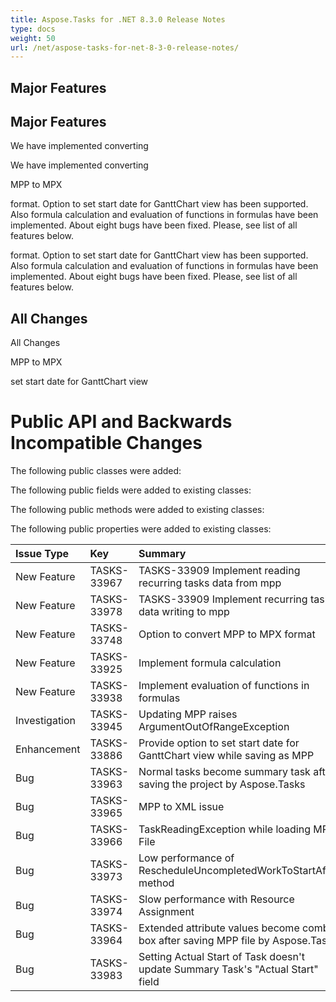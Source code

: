 ```yaml
---
title: Aspose.Tasks for .NET 8.3.0 Release Notes
type: docs
weight: 50
url: /net/aspose-tasks-for-net-8-3-0-release-notes/
---
```


## **Major Features**
## **Major Features**
We have implemented converting 

We have implemented converting

MPP to MPX

format. Option to set start
date for GanttChart view has been supported. Also formula calculation 
and evaluation of functions in formulas have been implemented. About 
eight bugs have been fixed. Please, see list of all features below. 

format. Option to set start
date for GanttChart view has been supported. Also formula calculation 
and evaluation of functions in formulas have been implemented. About 
eight bugs have been fixed. Please, see list of all features below.
## **All Changes**
All Changes

MPP to MPX

set start date for GanttChart view
# **Public API and Backwards Incompatible Changes**
The following public classes were added:

The following public fields were added to existing classes:

The following public methods were added to existing classes:

The following public properties were added to existing classes:

|**Issue Type** |**Key** |**Summary** |
| :- | :- | :- |
|New Feature |TASKS-33967 |TASKS-33909 Implement reading recurring tasks data from mpp |
|New Feature |TASKS-33978 |TASKS-33909 Implement recurring task data writing to mpp |
|New Feature |TASKS-33748 |Option to convert MPP to MPX format |
|New Feature |TASKS-33925 |Implement formula calculation |
|New Feature |TASKS-33938 |Implement evaluation of functions in formulas |
|Investigation |TASKS-33945 |Updating MPP raises ArgumentOutOfRangeException |
|Enhancement |TASKS-33886 |Provide option to set start date for GanttChart view while saving as MPP |
|Bug |TASKS-33963 |Normal tasks become summary task after saving the project by Aspose.Tasks |
|Bug |TASKS-33965 |MPP to XML issue |
|Bug |TASKS-33966 |TaskReadingException while loading MPP File |
|Bug |TASKS-33973 |Low performance of RescheduleUncompletedWorkToStartAfter method |
|Bug |TASKS-33974 |Slow performance with Resource Assignment |
|Bug |TASKS-33964 |Extended attribute values become combo box after saving MPP file by Aspose.Tasks |
|Bug |TASKS-33983 |Setting Actual Start of Task doesn't update Summary Task's "Actual Start" field |

